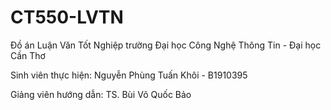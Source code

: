 # CT550-LVTN
Đồ án Luận Văn Tốt Nghiệp trường Đại học Công Nghệ Thông Tin - Đại học Cần Thơ

Sinh viên thực hiện: Nguyễn Phùng Tuấn Khôi - B1910395

Giảng viên hướng dẫn: TS. Bùi Võ Quốc Bảo

